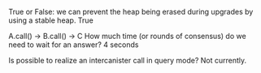 True or False: we can prevent the heap being erased during upgrades by using a stable heap.
True

A.call() -> B.call() -> C How much time (or rounds of consensus) do we need to wait for an answer?
4 seconds

Is possible to realize an intercanister call in query mode?
Not currently.